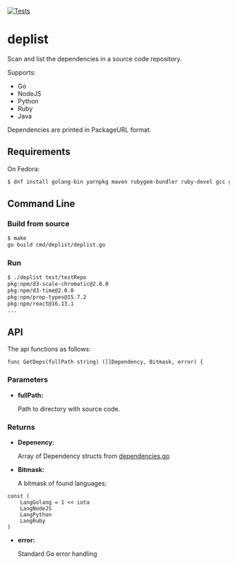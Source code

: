 [![Tests](https://github.com/RedHatProductSecurity/deplist/actions/workflows/go.yml/badge.svg)](https://github.com/RedHatProductSecurity/deplist/actions/workflows/go.yml)

# deplist

Scan and list the dependencies in a source code repository.

Supports:
 - Go
 - NodeJS
 - Python
 - Ruby
 - Java

Dependencies are printed in PackageURL format.

## Requirements

On Fedora:

```bash
$ dnf install golang-bin yarnpkg maven rubygem-bundler ruby-devel gcc gcc-c++ npm
```

## Command Line

### Build from source

```bash
$ make
go build cmd/deplist/deplist.go
```

### Run

```bash
$ ./deplist test/testRepo
pkg:npm/d3-scale-chromatic@2.0.0
pkg:npm/d3-time@2.0.0
pkg:npm/prop-types@15.7.2
pkg:npm/react@16.13.1
...
```

## API

The api functions as follows:

```
func GetDeps(fullPath string) ([]Dependency, Bitmask, error) {
```

### Parameters

* **fullPath:**

  Path to directory with source code.

### Returns

* **Depenency:**

  Array of Dependency structs from [dependencies.go](dependencies.go)


* **Bitmask:**

  A bitmask of found languages:

```
const (
	LangGolang = 1 << iota
	LangNodeJS
	LangPython
	LangRuby
)
```

* **error:**

  Standard Go error handling
